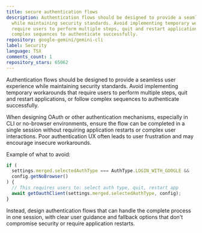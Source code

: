 ```yaml
---
title: secure authentication flows
description: Authentication flows should be designed to provide a seamless user experience
  while maintaining security standards. Avoid implementing temporary workarounds that
  require users to perform multiple steps, quit and restart applications, or follow
  complex sequences to authenticate successfully.
repository: google-gemini/gemini-cli
label: Security
language: TSX
comments_count: 1
repository_stars: 65062
---
```


Authentication flows should be designed to provide a seamless user experience while maintaining security standards. Avoid implementing temporary workarounds that require users to perform multiple steps, quit and restart applications, or follow complex sequences to authenticate successfully.

When designing OAuth or other authentication mechanisms, especially in CLI or no-browser environments, ensure the flow can be completed in a single session without requiring application restarts or complex user interactions. Poor authentication UX often leads to user frustration and may encourage insecure workarounds.

Example of what to avoid:
```typescript
if (
  settings.merged.selectedAuthType === AuthType.LOGIN_WITH_GOOGLE &&
  config.getNoBrowser()
) {
  // This requires users to: select auth type, quit, restart app
  await getOauthClient(settings.merged.selectedAuthType, config);
}
```

Instead, design authentication flows that can handle the complete process in one session, with clear user guidance and fallback options that don't compromise security or require application restarts.
